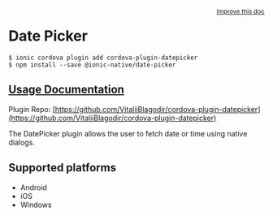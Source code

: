 <a style="float:right;font-size:12px;" href="http://github.com/driftyco/ionic-native/edit/master/src/@ionic-native/plugins/date-picker/index.ts#L119">
  Improve this doc
</a>

# Date Picker

```
$ ionic cordova plugin add cordova-plugin-datepicker
$ npm install --save @ionic-native/date-picker
```

## [Usage Documentation](https://ionicframework.com/docs/native/date-picker/)

Plugin Repo: [https://github.com/VitaliiBlagodir/cordova-plugin-datepicker](https://github.com/VitaliiBlagodir/cordova-plugin-datepicker)

The DatePicker plugin allows the user to fetch date or time using native dialogs.

## Supported platforms
- Android
- iOS
- Windows



